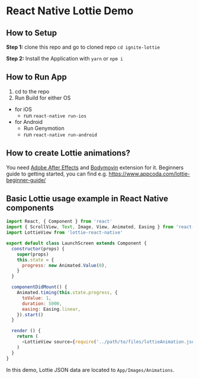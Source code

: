 #  React Native Lottie Demo

## How to Setup

**Step 1:** clone this repo and go to cloned repo `cd ignite-lottie`

**Step 2:** Install the Application with `yarn` or `npm i`

## How to Run App

1. cd to the repo
2. Run Build for either OS
  * for iOS
    * run `react-native run-ios`
  * for Android
    * Run Genymotion
    * run `react-native run-android`

## How to create Lottie animations?

You need [Adobe After Effects](https://www.adobe.com/fi/products/aftereffects.html) and [Bodymovin](https://github.com/airbnb/lottie-web) extension for it.
Beginners guide to getting started, you can find e.g. https://www.appcoda.com/lottie-beginner-guide/

## Basic Lottie usage example in React Native components

```javascript
import React, { Component } from 'react'
import { ScrollView, Text, Image, View, Animated, Easing } from 'react-native'
import LottieView from 'lottie-react-native'

export default class LaunchScreen extends Component {
  constructor(props) {
    super(props)
    this.state = {
      progress: new Animated.Value(0),
    }
  }

  componentDidMount() {
    Animated.timing(this.state.progress, {
      toValue: 1,
      duration: 5000,
      easing: Easing.linear,
    }).start()
  }

  render () {
    return (
      <LottieView source={require('../path/to/files/lottieAnimation.json')} progress={this.state.progress} />
    )
  }
}
```

In this demo, Lottie JSON data are located to `App/Images/Animations`.